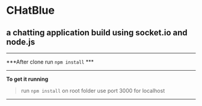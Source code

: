 # CHatBlue 

## a chatting application build using socket.io and node.js

-----
***After clone run ``` npm install ``` ***

-----
**To get it running**
> run ``` npm install ``` on root folder
> use port 3000 for localhost 

----
